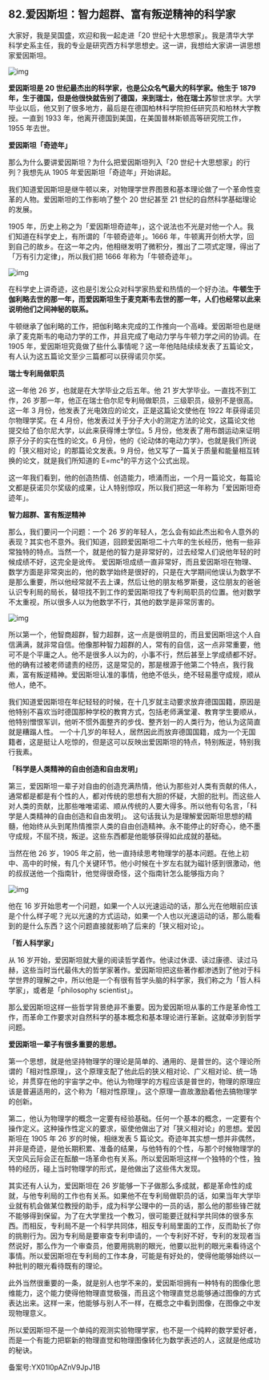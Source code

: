 ## 82.爱因斯坦：智力超群、富有叛逆精神的科学家
大家好，我是吴国盛，欢迎和我一起走进「20 世纪十大思想家」。我是清华大学科学史系主任，我的专业是研究西方科学思想史。这一讲，我想给大家讲一讲思想家爱因斯坦。


![img](https://pic3.zhimg.com/v2-08d24957b48a0e47d31c0758d8f2c862.webp)

**爱因斯坦是 20 世纪最杰出的科学家，也是公众名气最大的科学家。**他生于 1879 年**，**生于德国，但是他很快就告别了德国，来到瑞**士，他在瑞士苏**黎世求学。大学毕业以后，他又到了很多地方，最后是在德国柏林科学院担任研究员和柏林大学教授。一直到 1933 年，他离开德国到美国，在美国普林斯顿高等研究院工作，1955 年去世。


**爱因斯坦「奇迹年」**


那么为什么要讲爱因斯坦？为什么把爱因斯坦列入「20 世纪十大思想家」的行列？我想先从 1905 年爱因斯坦「奇迹年」开始讲起。


我们知道爱因斯坦是继牛顿以来，对物理学世界图景和基本理论做了一个革命性变革的人物。爱因斯坦的工作影响了整个 20 世纪甚至 21 世纪的自然科学基础理论的发展。 


1905 年，历史上称之为「爱因斯坦奇迹年」，这个说法也不光是对他一个人。我们知道在科学史上，有所谓的「牛顿奇迹年」。1666 年，牛顿离开剑桥大学，回到自己的故乡。在这一年之内，他相继发明了微积分，推出了二项式定理，得出了「万有引力定律」，所以我们把 1666 年称为「牛顿奇迹年」。


![img](https://pic1.zhimg.com/v2-f89962cc1552921be8f511fc5678eabe.webp)

在科学史上讲奇迹，这也是引发公众对科学家热爱和热情的一个好办法。**牛顿生于伽利略去世的那一年，而爱因斯坦生于麦克斯韦去世的那一年，人们也经常以此来说明他们之间神秘的联系。** 


牛顿继承了伽利略的工作，把伽利略未完成的工作推向一个高峰。爱因斯坦也是继承了麦克斯韦的电动力学的工作，并且完成了电动力学与牛顿力学之间的协调。在 1905 年，爱因斯坦究竟做了些什么事情呢？这一年他陆陆续续发表了五篇论文，有人认为这五篇论文至少三篇都可以获得诺贝尔奖。


**瑞士专利局做职员**


这一年他 26 岁，也就是在大学毕业之后五年。他 21 岁大学毕业。一直找不到工作，26 岁那一年，他正在瑞士伯尔尼专利局做职员，三级职员，级别不是很高。这一年 3 月份，他发表了光电效应的论文，正是这篇论文使他在 1922 年获得诺贝尔物理学奖。在 4 月份，他发表过关于分子大小的测定方法的论文，这篇论文他提交给了伯尔尼大学，以此来获得博士学位。5 月份，他发表了用布朗运动来证明原子分子的实在性的论文。6 月份，他的《论动体的电动力学》，也就是我们所说的「狭义相对论」的那篇论文发表。9 月份，他又写了一篇关于质量和能量相互转换的论文，就是我们所知道的 E=mc²的平方这个公式出现。


这一年我们看到，他的创造热情、创造能力，喷涌而出，一个月一篇论文，每篇论文都是获诺贝尔奖级的成果，让人特别惊叹，所以我们把这一年称为「爱因斯坦奇迹年」。


**智力超群、富有叛逆精神**


那么，我们要问一个问题：一个 26 岁的年轻人，怎么会有如此杰出和令人意外的表现？其实也不意外。我们知道，回顾爱因斯坦二十六年的生长经历，他有一些非常独特的特点。当然一个，就是他的智力是非常好的，过去经常人们说他年轻的时候成绩不好，这完全是讹传。 爱因斯坦成绩一直非常好，而且爱因斯坦在物理、数学方面是非常突出的，他的数学始终是很好的，只是在大学期间他误认为数学不是那么重要，所以他经常就不去上课，然后让他的朋友格罗斯曼，这位朋友的爸爸认识专利局的局长，替坦找不到工作的爱因斯坦找了专利局职员的位置。他对数学不太重视，所以很多人以为他数学不行，其他的数学是非常厉害的。


![img](https://pic4.zhimg.com/v2-839fab6862ee7ffc09c3a47c1aabd479.webp)

所以第一个，他智商超群，智力超群，这一点是很明显的，而且爱因斯坦这个人自信满满，就非常自信。他像那种智力超群的人，常有的自信，这一点非常重要，他可不是个平庸之人。他不是很多人以为的，小事不行，然后甚至上学成绩都不好。他的确有过被老师谴责的经历，这是常见的，那是根源于他第二个特点，我行我素，富有叛逆精神。爱因斯坦认准的事情，他绝不低头，绝不轻易墨守成规，顺从他人，绝不。


我们知道爱因斯坦在年纪轻轻的时候，在十几岁就主动要求放弃德国国籍，原因是他特别不喜欢当时德国那种学校的教育方式，包括老师满堂灌、教育学生要顺从，他特别憎恨军训，他听不惯外面整齐的步伐、整齐划一的人类行为，他认为这简直就是糟蹋人性。 一个十几岁的年轻人，居然因此而放弃德国国籍，成为一个无国籍者，这是挺让人吃惊的，但是这可以反映出爱因斯坦的特点，特别叛逆，特别我行我素。


**「科学是人类精神的自由创造和自由发明」**


第三，爱因斯坦一辈子对自由的创造充满热情，他认为那些对人类有贡献的伟人，通常都是都是有个性的人，都对传统的思想有大胆的怀疑，大胆的批判。而这些人对人类的贡献，比那些唯唯诺诺、顺从传统的人要大得多。所以他有句名言，「科学是人类精神的自由创造和自由发明」。 这句话我认为是理解爱因斯坦思想的精髓，他始终从头到尾热情推崇人类的自由创造精神。永不能停止的好奇心，绝不墨守成规，不屈不挠，叛逆。这些东西都是他能够获得如此成就的基础。


当然在他 26 岁，1905 年之前，他一直持续思考物理学的基本问题。在他上初中、高中的时候，有几个关键环节。他小时候在十岁左右就为磁针感到很激动，他的叔叔送他一个指南针，他觉得很奇怪，这个指南针怎么能够指方向？ 


![img](https://pic4.zhimg.com/v2-f2db9f5c77e683199731b71bdd2e3a17.webp)

他在 16 岁开始思考一个问题，如果一个人以光速运动的话，那么光在他眼前应该是个什么样子呢？光以光速的方式运动，如果一个人也以光速运动的话，那么能看到的是什么东西？这个问题直接就影响了后来的「狭义相对论」。


**「哲人科学家」**


从 16 岁开始，爱因斯坦就大量的阅读哲学着作。他读过休谟、读过康德、读过马赫，这些当时当代最伟大的哲学家著作。爱因斯坦把这些著作都渗透到了他对于科学世界的理解之中，所以他是一个有很有哲学头脑的科学家，我们称之为「哲人科学家」，或者是「philosophy scientist」。


那么爱因斯坦这样一些哲学背景绝非不重要。因为爱因斯坦从事的工作是革命性工作，而革命工作要求对自然科学的基本概念和基本理论进行革新。这就牵涉到哲学问题。


**爱因斯坦一辈子有很多重要的思想。**


第一个思想，就是他坚持物理学的理论是简单的、通用的、是普世的。这个理论所谓的「相对性原理」，这个原理支配了他此后的狭义相对论、广义相对论、统一场论，并贯穿在他的宇宙学之中。他认为物理学的方程应该是普世的，物理的原理应该是普遍适用的，这个称为「相对性原理」。这个原理一直故激励着他去搞物理学的创新。


第二，他认为物理学的概念一定要有经验基础。任何一个基本的概念，一定要有个操作定义。这种操作性定义的要求，驱使他做出了对「狭义相对论」的思想。爱因斯坦在 1905 年 26 岁的时候，相继发表 5 篇论文。奇迹年其实想一想并非偶然，并非是奇迹，是他长期积累、准备的结果，与他特有的个性，与那个时候物理学的天空风云际会正在酝酿一场革命也有关系。所以爱因斯坦这样一个独特的个性，独特的经历，碰上当时物理学的形式，是他做出了这些伟大发现。 


其实还有人认为，爱因斯坦在 26 岁能够一下子做那么多成就，都是革命性的成就，与他专利局的工作也有关系。如果他不在专利局做职员的话，如果当年大学毕业就有机会做某位教授的助手，成为科学公理中的一员的话，那么他的那些锋芒就不能够得到保留。为了在大学里找一个教习，很可能要迁就科学共同体的很多东西。而相反，专利局不是一个科学共同体，相反专利局里面的工作，反而助长了你的挑剔行为。因为专利局是要审查专利申请的，一个专利好不好，专利的发现者当然说好，那么作为一个审查员，他要用挑剔的眼光，他要以批判的眼光来看待这个事情。所以爱因斯坦在专利局的工作本身，可能是有好处的，使得他能够始终以一种批判的眼光看待既有的理论。


此外当然很重要的一条，就是别人也学不来的，爱因斯坦拥有一种特有的图像化思维能力，这个能力使得他物理直觉极强，而且这个物理直觉总能够通过图像的方式表达出来。这样一来，他能够与别人不一样，在概念之中看到图像，在图像之中发现物理意义。


所以爱因斯坦不是一个单纯的观测实验物理学家，也不是一个纯粹的数学爱好者，而是一个有能力把崭新的物理直觉和物理图像转化为数学表述的人，这就是他成功的秘诀。 


备案号:YX01l0pAZnV9JpJ1B

